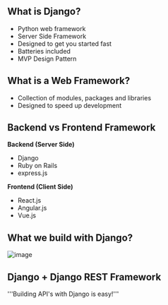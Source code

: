 ## What is Django?
- Python web framework
- Server Side Framework
- Designed to get you started fast
- Batteries included
- MVP Design Pattern

## What is a Web Framework?
- Collection of modules, packages and libraries
- Designed to speed up development

## Backend vs Frontend Framework
**Backend (Server Side)**                                                                    
- Django                                        
- Ruby on Rails                                 
- express.js

**Frontend (Client Side)**
- React.js
- Angular.js
- Vue.js

## What we build with Django?
![image](https://github.com/csoren66/Django-Python/assets/67580321/5773b673-41f5-4711-8bc2-65b06c68d73c)

## Django + Django REST Framework
'''Building API's with Django is easy!'''
